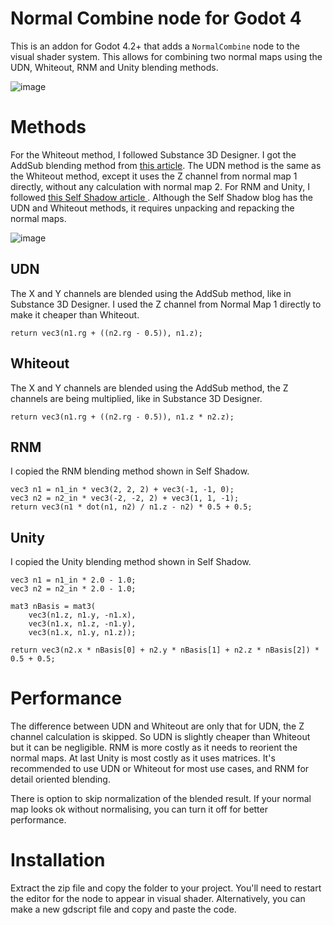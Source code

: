 # **Normal Combine node for Godot 4**

This is an addon for Godot 4.2+ that adds a `NormalCombine` node to the visual shader system. This allows for combining two normal maps using the UDN, Whiteout, RNM and Unity blending methods.

![image](https://github.com/user-attachments/assets/bf99915d-4ba0-491c-8b0f-a3384aa219d8) 

# Methods

For the Whiteout method, I followed Substance 3D Designer. I got the AddSub blending method from [this article](https://campi3d.com/External/MariExtensionPack/userGuide5R7/CustomBlendModes.html#AddSub2). The UDN method is the same as the Whiteout method, except it uses the Z channel from normal map 1 directly, without any calculation with normal map 2. For RNM and Unity, I followed [this Self Shadow article ](https://blog.selfshadow.com/publications/blending-in-detail/). Although the Self Shadow blog has the UDN and Whiteout methods, it requires unpacking and repacking the normal maps.

![image](https://github.com/user-attachments/assets/5be629bb-b68f-4d5e-834b-e68ba9982ca9)


## UDN

The X and Y channels are blended using the AddSub method, like in Substance 3D Designer. I used the Z channel from Normal Map 1 directly to make it cheaper than Whiteout.

	return vec3(n1.rg + ((n2.rg - 0.5)), n1.z);

## Whiteout

The X and Y channels are blended using the AddSub method, the Z channels are being multiplied, like in Substance 3D Designer.

	return vec3(n1.rg + ((n2.rg - 0.5)), n1.z * n2.z);

## RNM

I copied the RNM blending method shown in Self Shadow.

	vec3 n1 = n1_in * vec3(2, 2, 2) + vec3(-1, -1, 0);
	vec3 n2 = n2_in * vec3(-2, -2, 2) + vec3(1, 1, -1);
	return vec3(n1 * dot(n1, n2) / n1.z - n2) * 0.5 + 0.5;

## Unity

I copied the Unity blending method shown in Self Shadow.

	vec3 n1 = n1_in * 2.0 - 1.0;
	vec3 n2 = n2_in * 2.0 - 1.0;
					
	mat3 nBasis = mat3(
		vec3(n1.z, n1.y, -n1.x),
		vec3(n1.x, n1.z, -n1.y),	
		vec3(n1.x, n1.y, n1.z));
					
	return vec3(n2.x * nBasis[0] + n2.y * nBasis[1] + n2.z * nBasis[2]) * 0.5 + 0.5;

# Performance

The difference between UDN and Whiteout are only that for UDN, the Z channel calculation is skipped. So UDN is slightly cheaper than Whiteout but it can be negligible. RNM is more costly as it needs to reorient the normal maps. At last Unity is most costly as it uses matrices. It's recommended to use UDN or Whiteout for most use cases, and RNM for detail oriented blending.

There is option to skip normalization of the blended result. If your normal map looks ok without normalising, you can turn it off for better performance.

# Installation

Extract the zip file and copy the folder to your project. You'll need to restart the editor for the node to appear in visual shader.
Alternatively, you can make a new gdscript file and copy and paste the code.
